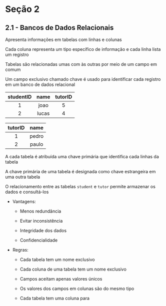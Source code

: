 # Seção 2

## 2.1 - Bancos de Dados Relacionais

Apresenta informações em tabelas com linhas e colunas

Cada coluna representa um tipo específico de informação e cada linha lista um registro

Tabelas são relacionadas umas com às outras por meio de um campo em comum

Um campo exclusivo chamado chave é usado para identificar cada registro em um banco de dados relacional

|studentID|name |tutorID|
|:-------:|:---:|:-----:|
|1        |joao |5      |
|2        |lucas|4      |

|tutorID|name |
|:-----:|:---:|
|1      |pedro|
|2      |paulo|

A cada tabela é atribuída uma chave primária que identifica cada linhas da tabela

A chave primária de uma tabela é designada como chave estrangeira em uma outra tabela

O relacionamento entre as tabelas `student` e `tutor` permite armazenar os dados e consultá-los

* Vantagens:

    * Menos redundância

    * Evitar inconsistência

    * Integridade dos dados

    * Confidencialidade

* Regras:

    * Cada tabela tem um nome exclusivo

    * Cada coluna de uma tabela tem um nome exclusivo

    * Campos aceitam apenas valores únicos

    * Os valores dos campos em colunas são do mesmo tipo

    * Cada tabela tem uma coluna para